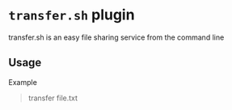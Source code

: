 # `transfer.sh` plugin
transfer.sh is an easy file sharing service from the command line

## Usage
Example
> transfer file.txt

